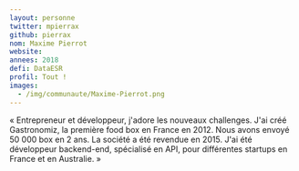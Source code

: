 ```yaml
---
layout: personne
twitter: mpierrax
github: pierrax
nom: Maxime Pierrot
website:
annees: 2018
defi: DataESR
profil: Tout !
images:
  - /img/communaute/Maxime-Pierrot.png
---
```


« Entrepreneur et développeur, j'adore les nouveaux challenges. J'ai
créé Gastronomiz, la première food box en France en 2012. Nous avons
envoyé 50 000 box en 2 ans. La société a été revendue en 2015. J'ai
été développeur backend-end, spécialisé en API, pour différentes
startups en France et en Australie. »
